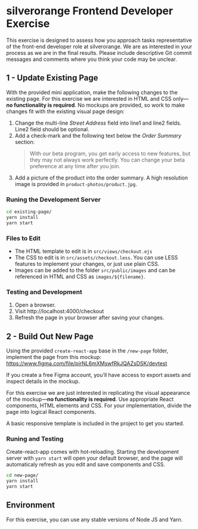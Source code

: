 silverorange Frontend Developer Exercise
==========================================
This exercise is designed to assess how you approach tasks representative of
the front-end developer role at silverorange. We are as interested in your
process as we are in the final results. Please include descriptive Git commit
messages and comments where you think your code may be unclear.

1 - Update Existing Page
------------------------
With the provided mini application, make the following changes to the existing
page. For this exercise we are interested in HTML and CSS only—**no
functionality is required**. No mockups are provided, so work to make changes
fit with the existing visual page design:

1. Change the multi-line *Street Address* field into line1 and line2 fields.
   Line2 field should be optional.
2. Add a check-mark and the following text below the *Order Summary* section:
   > With our beta program, you get early access to new features, but they may
   > not always work perfectly. You can change your beta preference at any time
   > after you join.
3. Add a picture of the product into the order summary. A high resolution image
   is provided in `product-photos/product.jpg`.

### Runing the Development Server

```sh
cd existing-page/
yarn install
yarn start
```

### Files to Edit

 - The HTML template to edit is in `src/views/checkout.ejs`
 - The CSS to edit is in `src/assets/checkout.less`. You can use LESS features
   to implement your changes, or just use plain CSS.
 - Images can be added to the folder `src/public/images` and can be referenced
   in HTML and CSS as `images/${filename}`.

### Testing and Development

1. Open a browser.
2. Visit http://localhost:4000/checkout
3. Refresh the page in your browser after saving your changes.

2 - Build Out New Page
----------------------
Using the provided `create-react-app` base in the `/new-page` folder, implement
the page from this mockup:
https://www.figma.com/file/pirNL6mXMswfRkJQAZsDSK/devtest

If you create a free Figma account, you’ll have access to export assets and
inspect details in the mockup.

For this exercise we are just interested in replicating the visual appearance
of the mockup—**no functionality is required**. Use appropriate React
components, HTML elements and CSS. For your implementation, divide the page
into logical React components.

A basic responsive template is included in the project to get you started.

### Runing and Testing

Create-react-app comes with hot-reloading. Starting the development server
with `yarn start` will open your default browser, and the page will
automaticaly refresh as you edit and save components and CSS.

```sh
cd new-page/
yarn install
yarn start
```

Environment
-----------
For this exercise, you can use any stable versions of Node JS and Yarn.

